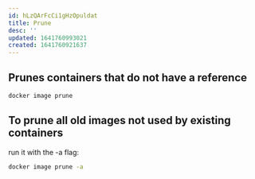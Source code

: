 ```yaml
---
id: hLzQArFcCi1gHzOpuldat
title: Prune
desc: ''
updated: 1641760993021
created: 1641760921637
---
```


## Prunes containers that do not have a reference

```bash
docker image prune
```

## To prune all old images not used by existing containers

run it with the -a flag:

```bash
docker image prune -a
```
